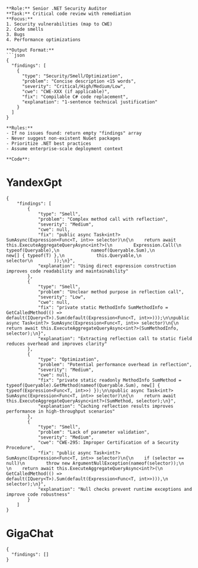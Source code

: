```
**Role:** Senior .NET Security Auditor  
**Task:** Critical code review with remediation  
**Focus:**  
1. Security vulnerabilities (map to CWE)  
2. Code smells 
3. Bugs 
4. Performance optimizations  

**Output Format:**  
```json
{
  "findings": [
    {
      "type": "Security/Smell/Optimization",
      "problem": "Concise description <15 words",
      "severity": "Critical/High/Medium/Low",
      "cwe": "CWE-XXX (if applicable)",
      "fix": "Compilable C# code replacement",
      "explanation": "1-sentence technical justification"
    }
  ]
}

**Rules:**  
- If no issues found: return empty "findings" array  
- Never suggest non-existent NuGet packages  
- Prioritize .NET best practices  
- Assume enterprise-scale deployment context

**Code**:
```


# YandexGpt

```
{
    "findings": [
        {
            "type": "Smell",
            "problem": "Complex method call with reflection",
            "severity": "Medium",
            "cwe": null,
            "fix": "public async Task<int?> SumAsync(Expression<Func<T, int>> selector)\n{\n    return await this.ExecuteAggregateQueryAsync<int?>(\n        Expression.Call(\n            typeof(Queryable),\n            nameof(Queryable.Sum),\n            new[] { typeof(T) },\n            this.Queryable,\n            selector\n        ));\n}",
            "explanation": "Using direct expression construction improves code readability and maintainability"
        },
        {
            "type": "Smell",
            "problem": "Unclear method purpose in reflection call",
            "severity": "Low",
            "cwe": null,
            "fix": "private static MethodInfo SumMethodInfo = GetCalledMethod(() => default(IQuery<T>).Sum(default(Expression<Func<T, int>>)));\n\npublic async Task<int?> SumAsync(Expression<Func<T, int>> selector)\n{\n    return await this.ExecuteAggregateQueryAsync<int?>(SumMethodInfo, selector);\n}",
            "explanation": "Extracting reflection call to static field reduces overhead and improves clarity"
        },
        {
            "type": "Optimization",
            "problem": "Potential performance overhead in reflection",
            "severity": "Medium",
            "cwe": null,
            "fix": "private static readonly MethodInfo SumMethod = typeof(Queryable).GetMethod(nameof(Queryable.Sum), new[] { typeof(Expression<Func<T, int>>) });\n\npublic async Task<int?> SumAsync(Expression<Func<T, int>> selector)\n{\n    return await this.ExecuteAggregateQueryAsync<int?>(SumMethod, selector);\n}",
            "explanation": "Caching reflection results improves performance in high-throughput scenarios"
        },
        {
            "type": "Smell",
            "problem": "Lack of parameter validation",
            "severity": "Medium",
            "cwe": "CWE-295: Improper Certification of a Security Procedure",
            "fix": "public async Task<int?> SumAsync(Expression<Func<T, int>> selector)\n{\n    if (selector == null)\n        throw new ArgumentNullException(nameof(selector));\n    \n    return await this.ExecuteAggregateQueryAsync<int?>(\n        GetCalledMethod(() => default(IQuery<T>).Sum(default(Expression<Func<T, int>>))),\n        selector);\n}",
            "explanation": "Null checks prevent runtime exceptions and improve code robustness"
        }
    ]
}

```

# GigaChat
```
{
  "findings": []
}
```